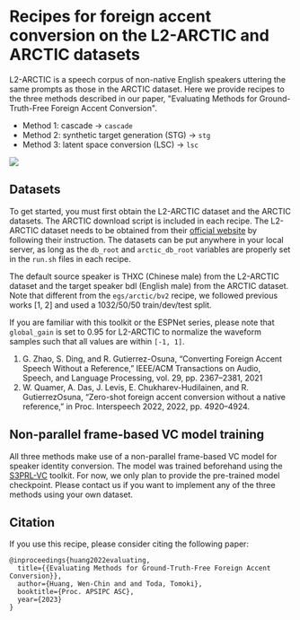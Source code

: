 # Recipes for foreign accent conversion on the L2-ARCTIC and ARCTIC datasets

L2-ARCTIC is a speech corpus of non-native English speakers uttering the same prompts as those in the ARCTIC dataset. Here we provide recipes to the three methods described in our paper, "Evaluating Methods for Ground-Truth-Free Foreign Accent Conversion".

- Method 1: cascade -> `cascade`
- Method 2: synthetic target generation (STG) -> `stg`
- Method 3: latent space conversion (LSC) -> `lsc`

![](https://unilight.github.io/Publication-Demos/publications/fac-evaluate/imgs/method.png)

## Datasets

To get started, you must first obtain the L2-ARCTIC dataset and the ARCTIC datasets. The ARCTIC download script is included in each recipe. The L2-ARCTIC dataset needs to be obtained from their [official website](https://psi.engr.tamu.edu/l2-arctic-corpus/) by following their instruction. The datasets can be put anywhere in your local server, as long as the `db_root` and `arctic_db_root` variables are properly set in the `run.sh` files in each recipe.

The default source speaker is THXC (Chinese male) from the L2-ARCTIC dataset and the target speaker bdl (English male) from the ARCTIC dataset. Note that different from the `egs/arctic/bv2` recipe, we followed previous works [1, 2] and used a 1032/50/50 train/dev/test split.

If you are familiar with this toolkit or the ESPNet series, please note that `global_gain` is set to 0.95 for L2-ARCTIC to normalize the waveform samples such that all values are within `[-1, 1]`.

1. G. Zhao, S. Ding, and R. Gutierrez-Osuna, “Converting Foreign Accent Speech Without a Reference,” IEEE/ACM Transactions on Audio, Speech, and Language Processing, vol. 29, pp. 2367–2381, 2021
2. W. Quamer, A. Das, J. Levis, E. Chukharev-Hudilainen, and R. GutierrezOsuna, “Zero-shot foreign accent conversion without a native reference,” in Proc. Interspeech 2022, 2022, pp. 4920–4924.

## Non-parallel frame-based VC model training

All three methods make use of a non-parallel frame-based VC model for speaker identity conversion. The model was trained beforehand using the  [S3PRL-VC](https://github.com/unilight/s3prl-vc) toolkit. For now, we only plan to provide the pre-trained model checkpoint. Please contact us if you want to implement any of the three methods using your own dataset.

## Citation

If you use this recipe, please consider citing the following paper:

```
@inproceedings{huang2022evaluating,
  title={{Evaluating Methods for Ground-Truth-Free Foreign Accent Conversion}},
  author={Huang, Wen-Chin and and Toda, Tomoki},
  booktitle={Proc. APSIPC ASC},
  year={2023}
}
```